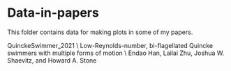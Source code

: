 # Data-in-papers

This folder contains data for making plots in some of my papers. 

QuinckeSwimmer_2021 \\
Low-Reynolds-number, bi-flagellated Quincke swimmers with multiple forms of motion \\
Endao Han, Lailai Zhu, Joshua W. Shaevitz, and Howard A. Stone


